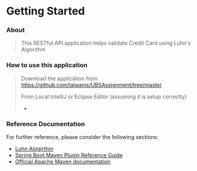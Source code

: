# Getting Started

### About 
> This RESTful API application helps validate Credit Card using Luhn's Algorithm

### How to use this application
> Download the application from https://github.com/lalwanis/UBSAssignment/tree/master
> 
> From Local IntelliJ or Eclipse Editor (assuming it is setup correctly)
> 
> 
> -
> 
> 






### Reference Documentation
For further reference, please consider the following sections:

* [Luhn Alogirthm](https://en.wikipedia.org/wiki/Luhn_algorithm)
* [Spring Boot Maven Plugin Reference Guide](https://docs.spring.io/spring-boot/docs/3.1.8/maven-plugin/reference/html/)
* [Official Apache Maven documentation](https://maven.apache.org/guides/index.html)




